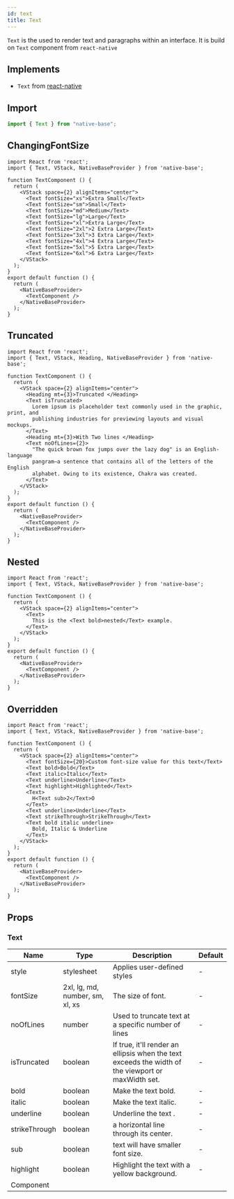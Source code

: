 ```yaml
---
id: text
title: Text
---
```


`Text` is the used to render text and paragraphs within an interface. It is build on `Text` component from `react-native`

## Implements

- `Text` from [react-native](https://reactnative.dev/docs/text)

## Import

```jsx
import { Text } from "native-base";
```

## ChangingFontSize

```SnackPlayer name=Text%20ChangingFontSize
import React from 'react';
import { Text, VStack, NativeBaseProvider } from 'native-base';

function TextComponent () {
  return (
    <VStack space={2} alignItems="center">
      <Text fontSize="xs">Extra Small</Text>
      <Text fontSize="sm">Small</Text>
      <Text fontSize="md">Medium</Text>
      <Text fontSize="lg">Large</Text>
      <Text fontSize="xl">Extra Large</Text>
      <Text fontSize="2xl">2 Extra Large</Text>
      <Text fontSize="3xl">3 Extra Large</Text>
      <Text fontSize="4xl">4 Extra Large</Text>
      <Text fontSize="5xl">5 Extra Large</Text>
      <Text fontSize="6xl">6 Extra Large</Text>
    </VStack>
  );
}
export default function () {
  return (
    <NativeBaseProvider>
      <TextComponent />
    </NativeBaseProvider>
  );
}
```

## Truncated

```SnackPlayer name=Text%20Truncated
import React from 'react';
import { Text, VStack, Heading, NativeBaseProvider } from 'native-base';

function TextComponent () {
  return (
    <VStack space={2} alignItems="center">
      <Heading mt={3}>Truncated </Heading>
      <Text isTruncated>
        Lorem ipsum is placeholder text commonly used in the graphic, print, and
        publishing industries for previewing layouts and visual mockups.
      </Text>
      <Heading mt={3}>With Two lines </Heading>
      <Text noOfLines={2}>
        "The quick brown fox jumps over the lazy dog" is an English-language
        pangram—a sentence that contains all of the letters of the English
        alphabet. Owing to its existence, Chakra was created.
      </Text>
    </VStack>
  );
}
export default function () {
  return (
    <NativeBaseProvider>
      <TextComponent />
    </NativeBaseProvider>
  );
}
```

## Nested

```SnackPlayer name=Text%20Nested
import React from 'react';
import { Text, VStack, NativeBaseProvider } from 'native-base';

function TextComponent () {
  return (
    <VStack space={2} alignItems="center">
      <Text>
        This is the <Text bold>nested</Text> example.
      </Text>
    </VStack>
  );
}
export default function () {
  return (
    <NativeBaseProvider>
      <TextComponent />
    </NativeBaseProvider>
  );
}
```

## Overridden

```SnackPlayer name=Text%20Overridden
import React from 'react';
import { Text, VStack, NativeBaseProvider } from 'native-base';

function TextComponent () {
  return (
    <VStack space={2} alignItems="center">
      <Text fontSize={20}>Custom font-size value for this text</Text>
      <Text bold>Bold</Text>
      <Text italic>Italic</Text>
      <Text underline>Underline</Text>
      <Text highlight>Highlighted</Text>
      <Text>
        H<Text sub>2</Text>O
      </Text>
      <Text underline>Underline</Text>
      <Text strikeThrough>StrikeThrough</Text>
      <Text bold italic underline>
        Bold, Italic & Underline
      </Text>
    </VStack>
  );
}
export default function () {
  return (
    <NativeBaseProvider>
      <TextComponent />
    </NativeBaseProvider>
  );
}
```

## Props

### Text

| Name          | Type                            | Description                                                                                        | Default |
| ------------- | ------------------------------- | -------------------------------------------------------------------------------------------------- | ------- |
| style         | stylesheet                      | Applies user-defined styles                                                                        | -       |
| fontSize      | 2xl, lg, md, number, sm, xl, xs | The size of font.                                                                                  | -       |
| noOfLines     | number                          | Used to truncate text at a specific number of lines                                                | -       |
| isTruncated   | boolean                         | If true, it'll render an ellipsis when the text exceeds the width of the viewport or maxWidth set. | -       |
| bold          | boolean                         | Make the text bold.                                                                                | -       |
| italic        | boolean                         | Make the text italic.                                                                              | -       |
| underline     | boolean                         | Underline the text .                                                                               | -       |
| strikeThrough | boolean                         | a horizontal line through its center.                                                              | -       |
| sub           | boolean                         | text will have smaller font size.                                                                  | -       |
| highlight     | boolean                         | Highlight the text with a yellow background.                                                       | -       |
| Component     |                                 |                                                                                                    |         |
